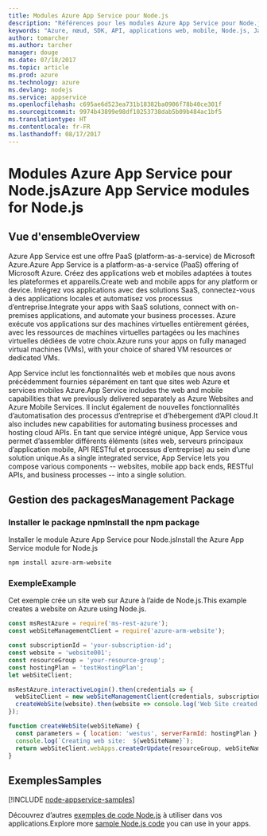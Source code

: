 ```yaml
---
title: Modules Azure App Service pour Node.js
description: "Références pour les modules Azure App Service pour Node.js"
keywords: "Azure, nœud, SDK, API, applications web, mobile, Node.js, Javascript"
author: tomarcher
ms.author: tarcher
manager: douge
ms.date: 07/18/2017
ms.topic: article
ms.prod: azure
ms.technology: azure
ms.devlang: nodejs
ms.service: appservice
ms.openlocfilehash: c695ae6d523ea731b18382ba0906f78b40ce301f
ms.sourcegitcommit: 9974b43899e98df10253738dab5b09b484ac1bf5
ms.translationtype: HT
ms.contentlocale: fr-FR
ms.lasthandoff: 08/17/2017
---
```

# <a name="azure-app-service-modules-for-nodejs"></a><span data-ttu-id="5a2e4-104">Modules Azure App Service pour Node.js</span><span class="sxs-lookup"><span data-stu-id="5a2e4-104">Azure App Service modules for Node.js</span></span>

## <a name="overview"></a><span data-ttu-id="5a2e4-105">Vue d'ensemble</span><span class="sxs-lookup"><span data-stu-id="5a2e4-105">Overview</span></span>

<span data-ttu-id="5a2e4-106">Azure App Service est une offre PaaS (platform-as-a-service) de Microsoft Azure.</span><span class="sxs-lookup"><span data-stu-id="5a2e4-106">Azure App Service is a platform-as-a-service (PaaS) offering of Microsoft Azure.</span></span> <span data-ttu-id="5a2e4-107">Créez des applications web et mobiles adaptées à toutes les plateformes et appareils.</span><span class="sxs-lookup"><span data-stu-id="5a2e4-107">Create web and mobile apps for any platform or device.</span></span> <span data-ttu-id="5a2e4-108">Intégrez vos applications avec des solutions SaaS, connectez-vous à des applications locales et automatisez vos processus d’entreprise.</span><span class="sxs-lookup"><span data-stu-id="5a2e4-108">Integrate your apps with SaaS solutions, connect with on-premises applications, and automate your business processes.</span></span> <span data-ttu-id="5a2e4-109">Azure exécute vos applications sur des machines virtuelles entièrement gérées, avec les ressources de machines virtuelles partagées ou les machines virtuelles dédiées de votre choix.</span><span class="sxs-lookup"><span data-stu-id="5a2e4-109">Azure runs your apps on fully managed virtual machines (VMs), with your choice of shared VM resources or dedicated VMs.</span></span>

<span data-ttu-id="5a2e4-110">App Service inclut les fonctionnalités web et mobiles que nous avons précédemment fournies séparément en tant que sites web Azure et services mobiles Azure.</span><span class="sxs-lookup"><span data-stu-id="5a2e4-110">App Service includes the web and mobile capabilities that we previously delivered separately as Azure Websites and Azure Mobile Services.</span></span> <span data-ttu-id="5a2e4-111">Il inclut également de nouvelles fonctionnalités d’automatisation des processus d’entreprise et d’hébergement d’API cloud.</span><span class="sxs-lookup"><span data-stu-id="5a2e4-111">It also includes new capabilities for automating business processes and hosting cloud APIs.</span></span> <span data-ttu-id="5a2e4-112">En tant que service intégré unique, App Service vous permet d’assembler différents éléments (sites web, serveurs principaux d’application mobile, API RESTful et processus d’entreprise) au sein d’une solution unique.</span><span class="sxs-lookup"><span data-stu-id="5a2e4-112">As a single integrated service, App Service lets you compose various components -- websites, mobile app back ends, RESTful APIs, and business processes -- into a single solution.</span></span>

## <a name="management-package"></a><span data-ttu-id="5a2e4-113">Gestion des packages</span><span class="sxs-lookup"><span data-stu-id="5a2e4-113">Management Package</span></span>

### <a name="install-the-npm-package"></a><span data-ttu-id="5a2e4-114">Installer le package npm</span><span class="sxs-lookup"><span data-stu-id="5a2e4-114">Install the npm package</span></span>

<span data-ttu-id="5a2e4-115">Installer le module Azure App Service pour Node.js</span><span class="sxs-lookup"><span data-stu-id="5a2e4-115">Install the Azure App Service module for Node.js</span></span>

```bash
npm install azure-arm-website
```

### <a name="example"></a><span data-ttu-id="5a2e4-116">Exemple</span><span class="sxs-lookup"><span data-stu-id="5a2e4-116">Example</span></span>

<span data-ttu-id="5a2e4-117">Cet exemple crée un site web sur Azure à l’aide de Node.js.</span><span class="sxs-lookup"><span data-stu-id="5a2e4-117">This example creates a website on Azure using Node.js.</span></span>

```javascript
const msRestAzure = require('ms-rest-azure');
const webSiteManagementClient = require('azure-arm-website');

const subscriptionId = 'your-subscription-id';
const website = 'website001';
const resourceGroup = 'your-resource-group';
const hostingPlan = 'testHostingPlan';
let webSiteClient;

msRestAzure.interactiveLogin().then(credentials => {
  webSiteClient = new webSiteManagementClient(credentials, subscriptionId);
  createWebSite(website).then(website => console.log('Web Site created successfully', website));
});

function createWebSite(webSiteName) {
  const parameters = { location: 'westus', serverFarmId: hostingPlan };
  console.log(`Creating web site:  ${webSiteName}`);
  return webSiteClient.webApps.createOrUpdate(resourceGroup, webSiteName, parameters, null);
}
```

## <a name="samples"></a><span data-ttu-id="5a2e4-118">Exemples</span><span class="sxs-lookup"><span data-stu-id="5a2e4-118">Samples</span></span>

[!INCLUDE [node-appservice-samples](../docs-ref-conceptual/includes/appservice-samples.md)]

<span data-ttu-id="5a2e4-119">Découvrez d’autres [exemples de code Node.js](https://azure.microsoft.com/resources/samples/?platform=nodejs) à utiliser dans vos applications.</span><span class="sxs-lookup"><span data-stu-id="5a2e4-119">Explore more [sample Node.js code](https://azure.microsoft.com/resources/samples/?platform=nodejs) you can use in your apps.</span></span>
